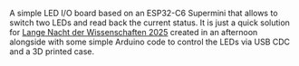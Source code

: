 A simple LED I/O board based on an ESP32-C6 Supermini that allows to switch two LEDs and read back the current status.
It is just a quick solution for [Lange Nacht der Wissenschaften 2025](https://nacht-der-wissenschaften.de/) created in an afternoon alongside with some simple Arduino code to control the LEDs via USB CDC and a 3D printed case.

